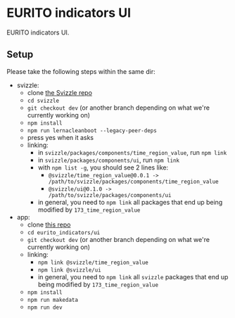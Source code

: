 # EURITO indicators UI

EURITO indicators UI.

## Setup

Please take the following steps within the same dir:
- svizzle:
	- clone [the Svizzle repo](https://github.com/nestauk/svizzle)
	- `cd svizzle`
	- `git checkout dev` (or another branch depending on what we're currently working on)
	- `npm install`
	- `npm run lernacleanboot --legacy-peer-deps`
	- press yes when it asks
	- linking:
		- in `svizzle/packages/components/time_region_value`, run `npm link`
		- in `svizzle/packages/components/ui`, run `npm link`
		- with `npm list -g`, you should see 2 lines like:
			- `@svizzle/time_region_value@0.0.1 -> /path/to/svizzle/packages/components/time_region_value`
			- `@svizzle/ui@0.1.0 -> /path/to/svizzle/packages/components/ui`
		- in general, you need to `npm link` all packages that end up being modified by `173_time_region_value`
- app:
	- clone [this repo](https://github.com/nestauk/eurito_indicators)
	- `cd eurito_indicators/ui`
	- `git checkout dev` (or another branch depending on what we're currently working on)
	- linking:
		- `npm link @svizzle/time_region_value`
		- `npm link @svizzle/ui`
		- in general, you need to `npm link` all `svizzle` packages that end up being modified by `173_time_region_value`
	- `npm install`
	- `npm run makedata`
	- `npm run dev`
